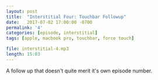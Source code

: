 ```yaml
---
layout: post
title:  "Interstitial Four: Touchbar Followup"
date:   2017-07-02 17:00:00 -0700
permalink: '4'
categories: [episode, interstitial]
tags: [apple, macbook pro, touchbar, force touch]

file: interstitial-4.mp3
length: 15:03
---
```


A follow up that doesn't quite merit it's own episode number.
